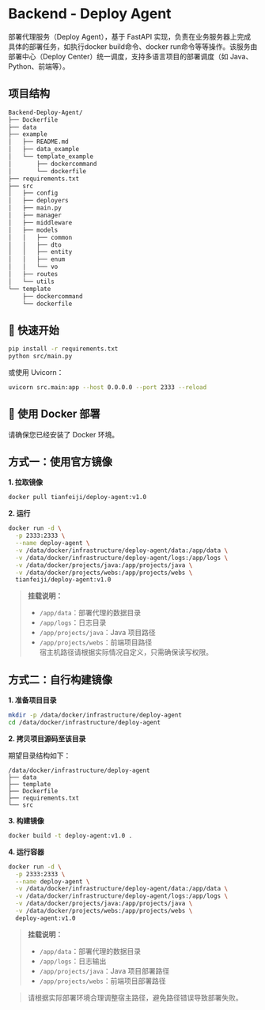 # Backend - Deploy Agent

部署代理服务（Deploy Agent），基于 FastAPI 实现，负责在业务服务器上完成具体的部署任务，如执行docker build命令、docker run命令等等操作。该服务由部署中心（Deploy Center）统一调度，支持多语言项目的部署调度（如 Java、Python、前端等）。

## 项目结构
```bash
Backend-Deploy-Agent/
├── Dockerfile
├── data
├── example
│   ├── README.md
│   ├── data_example
│   └── template_example
│       ├── dockercommand
│       └── dockerfile
├── requirements.txt
├── src
│   ├── config
│   ├── deployers
│   ├── main.py
│   ├── manager
│   ├── middleware
│   ├── models
│   │   ├── common
│   │   ├── dto
│   │   ├── entity
│   │   ├── enum
│   │   └── vo
│   ├── routes
│   └── utils
└── template
    ├── dockercommand
    └── dockerfile
```

## 🚀 快速开始

```bash
pip install -r requirements.txt
python src/main.py
```

或使用 Uvicorn：

```bash
uvicorn src.main:app --host 0.0.0.0 --port 2333 --reload
```

## 🐳 使用 Docker 部署

请确保您已经安装了 Docker 环境。

## 方式一：使用官方镜像

**1. 拉取镜像**
```bash
docker pull tianfeiji/deploy-agent:v1.0
```

**2. 运行**
```bash
docker run -d \
  -p 2333:2333 \
  --name deploy-agent \
  -v /data/docker/infrastructure/deploy-agent/data:/app/data \
  -v /data/docker/infrastructure/deploy-agent/logs:/app/logs \
  -v /data/docker/projects/java:/app/projects/java \
  -v /data/docker/projects/webs:/app/projects/webs \
  tianfeiji/deploy-agent:v1.0
```

> **挂载说明：**  
> - `/app/data`：部署代理的数据目录  
> - `/app/logs`：日志目录  
> - `/app/projects/java`：Java 项目路径  
> - `/app/projects/webs`：前端项目路径  
> 宿主机路径请根据实际情况自定义，只需确保读写权限。

## 方式二：自行构建镜像

**1. 准备项目目录**
```bash
mkdir -p /data/docker/infrastructure/deploy-agent
cd /data/docker/infrastructure/deploy-agent
```

**2. 拷贝项目源码至该目录**

期望目录结构如下：

```
/data/docker/infrastructure/deploy-agent
├── data
├── template
├── Dockerfile
├── requirements.txt
└── src
```

**3. 构建镜像**
```bash
docker build -t deploy-agent:v1.0 .
```

**4. 运行容器**
```bash
docker run -d \
  -p 2333:2333 \
  --name deploy-agent \
  -v /data/docker/infrastructure/deploy-agent/data:/app/data \
  -v /data/docker/infrastructure/deploy-agent/logs:/app/logs \
  -v /data/docker/projects/java:/app/projects/java \
  -v /data/docker/projects/webs:/app/projects/webs \
  deploy-agent:v1.0
```

> **挂载说明：**
> - `/app/data`：部署代理的数据目录
> - `/app/logs`：日志输出
> - `/app/projects/java`：Java 项目部署路径
> - `/app/projects/webs`：前端项目部署路径

> 请根据实际部署环境合理调整宿主路径，避免路径错误导致部署失败。
